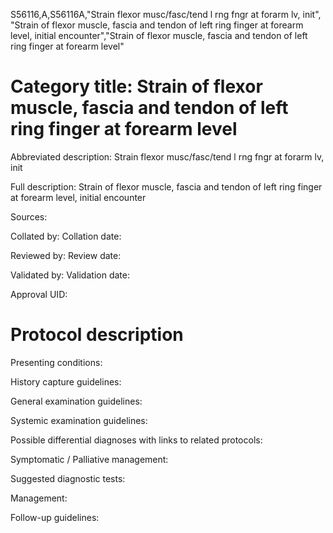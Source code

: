 S56116,A,S56116A,"Strain flexor musc/fasc/tend l rng fngr at forarm lv, init", "Strain of flexor muscle, fascia and tendon of left ring finger at forearm level, initial encounter","Strain of flexor muscle, fascia and tendon of left ring finger at forearm level"
# Category title: Strain of flexor muscle, fascia and tendon of left ring finger at forearm level

Abbreviated description: Strain flexor musc/fasc/tend l rng fngr at forarm lv, init

Full description: Strain of flexor muscle, fascia and tendon of left ring finger at forearm level, initial encounter

Sources:

Collated by:
Collation date:

Reviewed by:
Review date:

Validated by:
Validation date:

Approval UID:

# Protocol description

Presenting conditions:

History capture guidelines:

General examination guidelines:

Systemic examination guidelines:

Possible differential diagnoses with links to related protocols:

Symptomatic / Palliative management:

Suggested diagnostic tests:

Management:

Follow-up guidelines:
